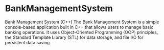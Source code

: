 # BankManagementSystem
Bank Management System (C++) The Bank Management System is a simple console-based application built in C++ that allows users to manage basic banking operations. It uses Object-Oriented Programming (OOP) principles, the Standard Template Library (STL) for data storage, and file I/O for persistent data saving.  
